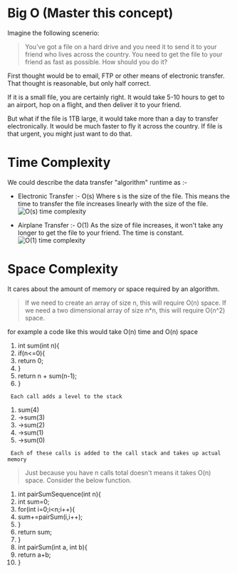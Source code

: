 # Big O (Master this concept)

Imagine the following scenerio:

>You've got a file on a hard drive and you need it to send it to your friend who lives across the country. You need to get the file to your friend as fast as possible. How should you do it?

First thought would be to email, FTP or other means of electronic transfer. That thought is reasonable, but only half correct.

If it is a small file, you are certainly right. It would take 5-10 hours to get to an airport, hop on a flight, and then deliver it to your friend.

But what if the file is 1TB large, it would take more than a day to transfer electronically. It would be much faster to fly it across the country. If file is that urgent, you might just want to do that.

# Time Complexity

We could describe the data transfer "algorithm" runtime as :-

* Electronic Transfer :- O(s) Where s is the size of the file. This means the time to transfer the file increases linearly with the size of the file.
![O(s) time complexity](https://mellowd.co.uk/ccie/wp-content/uploads/2015/10/foo1.png)

* Airplane Transfer :- O(1) As the size of file increases, it won't take any longer to get the file to your friend. The time is constant.
![O(1) time complexity](https://mellowd.co.uk/ccie/wp-content/uploads/2015/10/1.png)

# Space Complexity

It cares about the amount of memory or space required by an algorithm.

>If we need to create an array of size n, this will require O(n) space. If we need a two dimensional array of size n*n, this will require O(n^2) space.

for example a code like this would take O(n) time and O(n) space

1. int sum(int n){
2. if(n<=0){
3. return 0;
4. }
5. return n + sum(n-1);
6. }

` Each call adds a level to the stack`

1. sum(4)
2. ->sum(3)
3.  ->sum(2)
4.   ->sum(1)
5.    ->sum(0)

` Each of these calls is added to the call stack and takes up actual memory`

>Just because you have n calls total doesn't means it takes O(n) space. Consider the below function.

1. int pairSumSequence(int n){
2. int sum=0;
3. for(int i=0;i<n;i++){
4. 	sum+=pairSum(i,i++);
5. }
6. return sum;
7. }
8. int pairSum(int a, int b){
9. 	return a+b;
10. }
